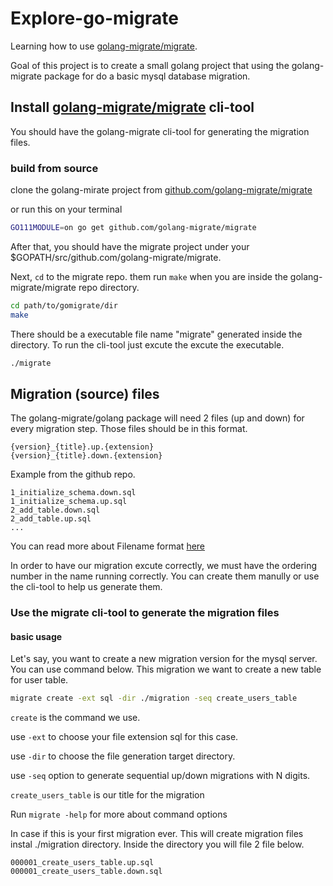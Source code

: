 # Explore-go-migrate

Learning how to use [golang-migrate/migrate](https://github.com/golang-migrate/migrate).

Goal of this project is to create a small golang project that using the golang-migrate package for do a basic mysql database migration.

## Install [golang-migrate/migrate](https://github.com/golang-migrate/migrate) cli-tool

You should have the golang-migrate cli-tool for generating the migration files.

### build from source

clone the golang-mirate project from [github.com/golang-migrate/migrate](https://github.com/golang-migrate/migrate)


or run this on your terminal

```sh
GO111MODULE=on go get github.com/golang-migrate/migrate
```

After that, you should have the migrate project under your $GOPATH/src/github.com/golang-migrate/migrate.

Next, `cd` to the migrate repo. them run `make` when you are inside the golang-migrate/migrate repo directory.

```sh
cd path/to/gomigrate/dir
make
```

There should be a executable file name "migrate" generated inside the directory. 
To run the cli-tool just excute the excute the executable.

```sh
./migrate
```

## Migration (source) files

The golang-migrate/golang package will need 2 files (up and down) for every migration step. 
Those files should be in this format.
```
{version}_{title}.up.{extension}
{version}_{title}.down.{extension}
```

Example from the github repo.
```
1_initialize_schema.down.sql
1_initialize_schema.up.sql
2_add_table.down.sql
2_add_table.up.sql
...
```
You can read more about Filename format [here](https://github.com/golang-migrate/migrate/blob/master/MIGRATIONS.md)

In order to have our migration excute correctly, 
we must have the ordering number in the name running correctly.
You can create them manully or use the cli-tool to help us generate them.

### Use the migrate cli-tool to generate the migration files

#### basic usage

Let's say, you want to create a new migration version for the mysql server.
You can use command below.
This migration we want to create a new table for user table.

```sh
migrate create -ext sql -dir ./migration -seq create_users_table
```

`create` is the command we use.

use `-ext` to choose your file extension sql for this case.

use `-dir` to choose the file generation target directory.

use `-seq` option to generate sequential up/down migrations with N digits.

`create_users_table` is our title for the migration

Run `migrate -help` for more about command options

In case if this is your first migration ever. This will create migration files instal ./migration directory.
Inside the directory you will file 2 file below.

```
000001_create_users_table.up.sql
000001_create_users_table.down.sql
```




